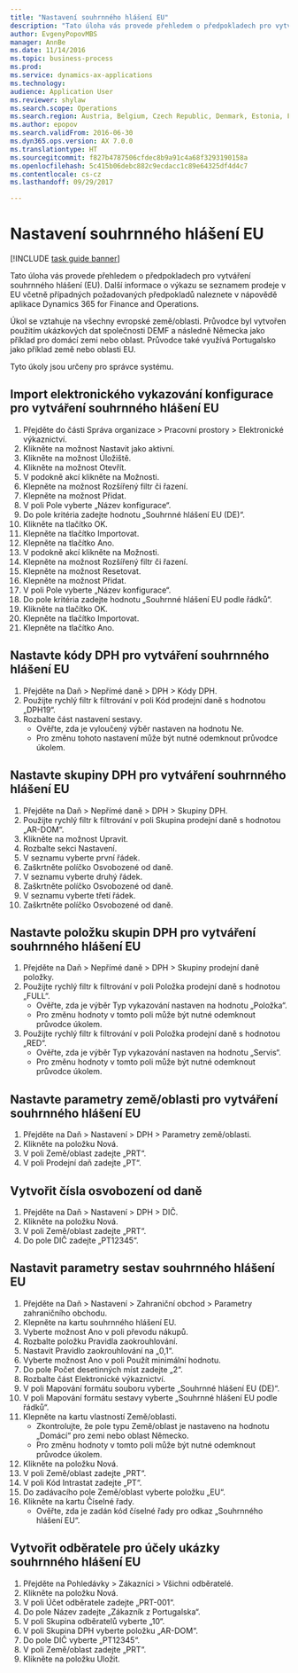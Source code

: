 ```yaml
--- 
title: "Nastavení souhrnného hlášení EU"
description: "Tato úloha vás provede přehledem o předpokladech pro vytváření souhrnného hlášení (EU)."
author: EvgenyPopovMBS
manager: AnnBe
ms.date: 11/14/2016
ms.topic: business-process
ms.prod: 
ms.service: dynamics-ax-applications
ms.technology: 
audience: Application User
ms.reviewer: shylaw
ms.search.scope: Operations
ms.search.region: Austria, Belgium, Czech Republic, Denmark, Estonia, Finland, France, Germany, Hungary, Ireland, Italy, Latvia, Lithuania, Netherlands, Poland, Spain, Sweden, United Kingdom
ms.author: epopov
ms.search.validFrom: 2016-06-30
ms.dyn365.ops.version: AX 7.0.0
ms.translationtype: HT
ms.sourcegitcommit: f827b4787506cfdec8b9a91c4a68f3293190158a
ms.openlocfilehash: 5c415b06debc882c9ecdacc1c89e64325df4d4c7
ms.contentlocale: cs-cz
ms.lasthandoff: 09/29/2017

---
```

# <a name="set-up-eu-sales-list-reporting"></a>Nastavení souhrnného hlášení EU

[!INCLUDE [task guide banner](../../includes/task-guide-banner.md)]

Tato úloha vás provede přehledem o předpokladech pro vytváření souhrnného hlášení (EU). Další informace o výkazu se seznamem prodeje v EU včetně případných požadovaných předpokladů naleznete v nápovědě aplikace Dynamics 365 for Finance and Operations.

Úkol se vztahuje na všechny evropské země/oblasti. Průvodce byl vytvořen použitím ukázkových dat společnosti DEMF a následně Německa jako příklad pro domácí zemi nebo oblast. Průvodce také využívá Portugalsko jako příklad země nebo oblasti EU.

Tyto úkoly jsou určeny pro správce systému.


## <a name="import-electronic-reporting-configurations-for-eu-sales-list-reporting"></a>Import elektronického vykazování konfigurace pro vytváření souhrnného hlášení EU
1. Přejděte do části Správa organizace > Pracovní prostory > Elektronické výkaznictví.
2. Klikněte na možnost Nastavit jako aktivní.
3. Klikněte na možnost Úložiště.
4. Klikněte na možnost Otevřít.
5. V podokně akcí klikněte na Možnosti.
6. Klepněte na možnost Rozšířený filtr či řazení.
7. Klepněte na možnost Přidat.
8. V poli Pole vyberte „Název konfigurace“.
9. Do pole kritéria zadejte hodnotu „Souhrnné hlášení EU (DE)“.
10. Klikněte na tlačítko OK.
11. Klepněte na tlačítko Importovat.
12. Klepněte na tlačítko Ano.
13. V podokně akcí klikněte na Možnosti.
14. Klepněte na možnost Rozšířený filtr či řazení.
15. Klepněte na možnost Resetovat.
16. Klepněte na možnost Přidat.
17. V poli Pole vyberte „Název konfigurace“.
18. Do pole kritéria zadejte hodnotu „Souhrnné hlášení EU podle řádků“.
19. Klikněte na tlačítko OK.
20. Klepněte na tlačítko Importovat.
21. Klepněte na tlačítko Ano.

## <a name="set-up-sales-tax-codes-for-eu-sales-list-reporting"></a>Nastavte kódy DPH pro vytváření souhrnného hlášení EU
1. Přejděte na Daň > Nepřímé daně > DPH > Kódy DPH.
2. Použijte rychlý filtr k filtrování v poli Kód prodejní daně s hodnotou „DPH19“.
3. Rozbalte část nastavení sestavy.
    * Ověřte, zda je vyloučený výběr nastaven na hodnotu Ne.  
    * Pro změnu tohoto nastavení může být nutné odemknout průvodce úkolem.  

## <a name="set-up-sales-tax-groups-for-eu-sales-list-reporting"></a>Nastavte skupiny DPH pro vytváření souhrnného hlášení EU
1. Přejděte na Daň > Nepřímé daně > DPH > Skupiny DPH.
2. Použijte rychlý filtr k filtrování v poli Skupina prodejní daně s hodnotou „AR-DOM“.
3. Klikněte na možnost Upravit.
4. Rozbalte sekci Nastavení.
5. V seznamu vyberte první řádek.
6. Zaškrtněte políčko Osvobozené od daně.
7. V seznamu vyberte druhý řádek.
8. Zaškrtněte políčko Osvobozené od daně.
9. V seznamu vyberte třetí řádek.
10. Zaškrtněte políčko Osvobozené od daně.

## <a name="set-up-item-sales-tax-groups-for-eu-sales-list-reporting"></a>Nastavte položku skupin DPH pro vytváření souhrnného hlášení EU
1. Přejděte na Daň > Nepřímé daně > DPH > Skupiny prodejní daně položky.
2. Použijte rychlý filtr k filtrování v poli Položka prodejní daně s hodnotou „FULL“.
    * Ověřte, zda je výběr Typ vykazování nastaven na hodnotu „Položka“.  
    * Pro změnu hodnoty v tomto poli může být nutné odemknout průvodce úkolem.  
3. Použijte rychlý filtr k filtrování v poli Položka prodejní daně s hodnotou „RED“.
    * Ověřte, zda je výběr Typ vykazování nastaven na hodnotu „Servis“.  
    * Pro změnu hodnoty v tomto poli může být nutné odemknout průvodce úkolem.  

## <a name="set-up-countryregion-parameters-for-eu-sales-list-reporting"></a>Nastavte parametry země/oblasti pro vytváření souhrnného hlášení EU
1. Přejděte na Daň > Nastavení > DPH > Parametry země/oblasti.
2. Klikněte na položku Nová.
3. V poli Země/oblast zadejte „PRT“.
4. V poli Prodejní daň zadejte „PT“.

## <a name="create-tax-exempt-numbers"></a>Vytvořit čísla osvobození od daně
1. Přejděte na Daň > Nastavení > DPH > DIČ.
2. Klikněte na položku Nová.
3. V poli Země/oblast zadejte „PRT“.
4. Do pole DIČ zadejte „PT12345“.

## <a name="set-up-eu-sales-list-reporting-parameters"></a>Nastavit parametry sestav souhrnného hlášení EU
1. Přejděte na Daň > Nastavení > Zahraniční obchod > Parametry zahraničního obchodu.
2. Klepněte na kartu souhrnného hlášení EU.
3. Vyberte možnost Ano v poli převodu nákupů.
4. Rozbalte položku Pravidla zaokrouhlování.
5. Nastavit Pravidlo zaokrouhlování na „0,1“.
6. Vyberte možnost Ano v poli Použít minimální hodnotu.
7. Do pole Počet desetinných míst zadejte „2“.
8. Rozbalte část Elektronické výkaznictví.
9. V poli Mapování formátu souboru vyberte „Souhrnné hlášení EU (DE)“.
10. V poli Mapování formátu sestavy vyberte „Souhrnné hlášení EU podle řádků“.
11. Klepněte na kartu vlastností Země/oblasti.
    * Zkontrolujte, že pole typu Země/oblast je nastaveno na hodnotu „Domácí“ pro zemi nebo oblast Německo.  
    * Pro změnu hodnoty v tomto poli může být nutné odemknout průvodce úkolem.  
12. Klikněte na položku Nová.
13. V poli Země/oblast zadejte „PRT“.
14. V poli Kód Intrastat zadejte „PT“.
15. Do zadávacího pole Země/oblast vyberte položku „EU“.
16. Klikněte na kartu Číselné řady.
    * Ověřte, zda je zadán kód číselné řady pro odkaz „Souhrnného hlášení EU“.  

## <a name="create-a-customer-for-eu-sales-list-reporting-demo-purposes"></a>Vytvořit odběratele pro účely ukázky souhrnného hlášení EU
1. Přejděte na Pohledávky > Zákazníci > Všichni odběratelé.
2. Klikněte na položku Nová.
3. V poli Účet odběratele zadejte „PRT-001“.
4. Do pole Název zadejte „Zákazník z Portugalska“.
5. V poli Skupina odběratelů vyberte „10“.
6. V poli Skupina DPH vyberte položku „AR-DOM“.
7. Do pole DIČ vyberte „PT12345“.
8. V poli Země/oblast zadejte „PRT“.
9. Klikněte na položku Uložit.


